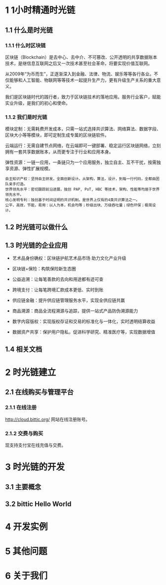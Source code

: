 # 1 1小时精通时光链

## 1.1  什么是时光链

### 1.1.1 什么时区块链

区块链（Blockchain）是去中心、去中介、不可篡改、公开透明的共享数据账本技术，是继信息互联网之后又一次技术甚至社会革命，将要实现价值互联网。

从2009年“为币而生”，正逐渐深入到金融、法律、物流、娱乐等等各行各业。不仅能够和人工智能、物联网等等技术一起提升生产力，更有升级生产关系的重大意义。

我们是区块链时代的践行者，致力于区块链技术的落地应用。服务行业客户，赋能实业升级，是我们的初心和使命。

### 1.1.2  我们是时光链

模块定制：无需耗费开发成本，只需一站式选择共识算法、网络算法、数据字段、区块大小等等模块，即可定制生成专属的区块链软件。

云端运行：无需自建节点网络，在云端即可一键部署、稳定运行区块链网络，立刻拥有一套共享数据账本，从而更专注于行业和应用本身。

弹性资源：一链一应用，一条链只为一个应用服务，独立自主、互不干扰，按需独享资源、弹性扩展规模。

    自主知识产权：坚持自主研发，全面创新设计。从架构，算法，设计，到每一行代码，全都由团队亲手打造。
    世界领先水平：密切跟踪前沿进展，独创 PAP, PoT, HBC 等技术，架构、性能等均居于世界领先水平。 
    核心发明专利：独创基于时间证明的共识机制，是世界上仅有的4类共识算法之一。
    公平，高效，节能，易用：以人为本，机会均等；秒级出块、万级吞吐量；绿色环保；极简设计。


## 1.2  时光链可以做什么


## 1.3  时光链的企业应用


* 艺术品身份确权：区块链护航艺术品市场 助力文化产业升级

* 区块链+保险：构筑保险新生态圈

* 公益追溯：让每笔善款的去向和用途都有迹可查

* 跨境支付：让每笔跨境汇款成本更低、实时到账

* 供应链金融：提升供应链管理服务水平，实现全供应链共赢

* 商品溯源：商品全流程溯源与追踪，提供一站式产品防伪溯源能力

* 数字内容版权：实现版权存证和交易的标准化与一体化，实时透明结算收益

* 数据资产共享：保护用户隐私，促进科学研究、精准医疗等，实现数据增值


## 1.4  相关文档

#  2 时光链建立

## 2.1  在线购买与管理平台

### 2.1.1 在线注册

http://cloud.bittic.org/ 网站在线注册账号。

### 2.1.2 交费与购买

现支持支付宝在线充值与交费。


#  3 时光链的开发

## 3.1  主要概念

## 3.2  bittic Hello World

#  4 开发实例

#  5 其他问题

#  6 关于我们

